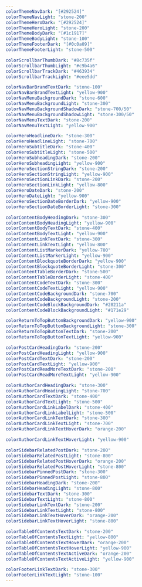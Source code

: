```yaml
---
colorThemeNavDark: "[#292524]"
colorThemeNavLight: "stone-200"
colorThemeHeroDark: "[#292524]"
colorThemeHeroLight: "stone-200"
colorThemeBodyDark: "[#1c1917]"
colorThemeBodyLight: "stone-100"
colorThemeFooterDark: "[#0c0a09]"
colorThemeFooterLight: "stone-500"

colorScrollbarThumbDark: "#8c735f"
colorScrollbarThumbLight: "#c9b4a6"
colorScrollbarTrackDark: "#463934"
colorScrollbarTrackLight: "#eee5dd"

colorNavBarBrandTextDark: "stone-100"
colorNavBarBrandTextLight: "yellow-900"
colorNavMenuBackgroundDark: "stone-600"
colorNavMenuBackgroundLight: "stone-300"
colorNavMenuBackgroundShadowDark: "stone-700/50"
colorNavMenuBackgroundShadowLight: "stone-300/50"
colorNavMenuTextDark: "stone-200"
colorNavMenuTextLight: "yellow-900"

colorHeroHeadlineDark: "stone-300"
colorHeroHeadlineLight: "stone-700"
colorHeroSubtitleDark: "stone-400"
colorHeroSubtitleLight: "stone-500"
colorHeroSubheadingDark: "stone-200"
colorHeroSubheadingLight: "yellow-900"
colorHeroSectionStringDark: "stone-200"
colorHeroSectionStringLight: "yellow-900"
colorHeroSectionLinkDark: "stone-200"
colorHeroSectionLinkLight: "yellow-800"
colorHeroDateDark: "stone-200"
colorHeroDateLight: "yellow-900"
colorHeroSectionDateBorderDark: "yellow-900"
colorHeroSectionDateBorderLight: "stone-300"

colorContentBodyHeadingDark: "stone-300"
colorContentBodyHeadingLight: "yellow-900"
colorContentBodyTextDark: "stone-400"
colorContentBodyTextLight: "yellow-900"
colorContentLinkTextDark: "stone-300"
colorContentLinkTextLight: "yellow-800"
colorContentListMarkerDark: "yellow-700"
colorContentListMarkerLight: "yellow-900"
colorContentBlockquoteBorderDark: "yellow-900"
colorContentBlockquoteBorderLight: "stone-300"
colorContentTableBorderDark: "stone-500"
colorContentTableBorderLight: "stone-400"
colorContentCodeTextDark: "stone-300"
colorContentCodeTextLight: "yellow-900"
colorContentCodeBackgroundDark: "stone-700"
colorContentCodeBackgroundLight: "stone-200"
colorContentCodeBlockBackgroundDark: "#28211a"
colorContentCodeBlockBackgroundLight: "#171e29"

colorReturnToTopButtonBackgroundDark: "yellow-900"
colorReturnToTopButtonBackgroundLight: "stone-300"
colorReturnToTopButtonTextDark: "stone-200"
colorReturnToTopButtonTextLight: "yellow-900"

colorPostCardHeadingDark: "stone-200"
colorPostCardHeadingLight: "yellow-900"
colorPostCardTextDark: "stone-200"
colorPostCardTextLight: "yellow-900"
colorPostCardReadMoreTextDark: "stone-200"
colorPostCardReadMoreTextLight: "yellow-900"

colorAuthorCardHeadingDark: "stone-300"
colorAuthorCardHeadingLight: "stone-700"
colorAuthorCardTextDark: "stone-400"
colorAuthorCardTextLight: "stone-500"
colorAuthorCardLinkLabelDark: "stone-400"
colorAuthorCardLinkLabelLight: "stone-500"
colorAuthorCardLinkTextDark: "stone-300"
colorAuthorCardLinkTextLight: "stone-700"
colorAuthorCardLinkTextHoverDark: "orange-200"

colorAuthorCardLinkTextHoverLight: "yellow-900"

colorSidebarRelatedPostDark: "stone-200"
colorSidebarRelatedPostLight: "stone-800"
colorSidebarRelatedPostHoverDark: "orange-200"
colorSidebarRelatedPostHoverLight: "stone-800"
colorSidebarPinnedPostDark: "stone-300"
colorSidebarPinnedPostLight: "stone-800"
colorSidebarHeadingDark: "stone-200"
colorSidebarHeadingLight: "stone-800"
colorSidebarTextDark: "stone-300"
colorSidebarTextLight: "stone-800"
colorSidebarLinkTextDark: "stone-200"
colorSidebarLinkTextLight: "stone-800"
colorSidebarLinkTextHoverDark: "orange-200"
colorSidebarLinkTextHoverLight: "stone-800"

colorTableOfContentsTextDark: "stone-200"
colorTableOfContentsTextLight: "yellow-800"
colorTableOfContentsTextHoverDark: "orange-200"
colorTableOfContentsTextHoverLight: "yellow-900"
colorTableOfContentsTextActiveDark: "orange-200"
colorTableOfContentsTextActiveLight: "yellow-900"

colorFooterLinkTextDark: "stone-300"
colorFooterLinkTextLight: "stone-100"
---
```


